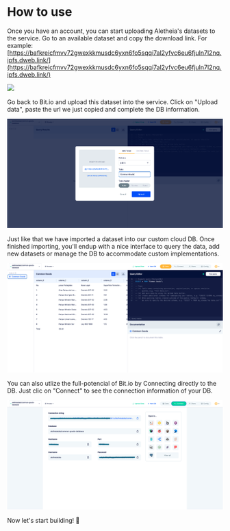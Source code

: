 # How to use

Once you have an account, you can start uploading Aletheia's datasets to the service. Go to an available dataset and copy the download link. For example: [https://bafkreicfmvv72gwexkkmusdc6yxn6fo5sqqi7al2yfvc6eu6fjuln7l2nq.ipfs.dweb.link/](https://bafkreicfmvv72gwexkkmusdc6yxn6fo5sqqi7al2yfvc6eu6fjuln7l2nq.ipfs.dweb.link/)

![](../../.gitbook/assets/app.aletheiadata.org\_single\_cat\_bafkreicfmvv72gwexkkmusdc6yxn6fo5sqqi7al2yfvc6eu6fjuln7l2nq\_assetId=62b5d43c8a3a0b001612d34a.png)

Go back to Bit.io and upload this dataset into the service. Click on "Upload data", paste the url we just copied and complete the DB information.

![](<../../.gitbook/assets/Screenshot 2022-06-29 at 17.14.55.png>)

Just like that we have imported a dataset into our custom cloud DB. Once finished importing, you'll endup with a nice interface to query the data, add new datasets or manage the DB to accommodate custom implementations.

![](<../../.gitbook/assets/Screenshot 2022-06-29 at 17.17.23.png>)

You can also utlize the full-potencial of Bit.io by Connecting directly to the DB. Just clic on "Connect" to see the connection information of your DB.

![](<../../.gitbook/assets/Screenshot 2022-06-29 at 17.29.09.png>)

Now let's start building! 🚀

